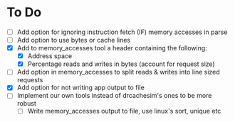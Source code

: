 # To Do

- [ ] Add option for ignoring instruction fetch (IF) memory accesses in parse
- [ ] Add option to use bytes or cache lines
- [X] Add to memory_accesses tool a header containing the following:
    - [X] Address space
    - [X] Percentage reads and writes in bytes (account for request size)
- [ ] Add option in memory_accesses to split reads & writes into line sized requests
- [X] Add option for not writing app output to file
- [ ] Implement our own tools instead of drcachesim's ones to be more robust
    - [ ] Write memory_accesses output to file, use linux's sort, unique etc
